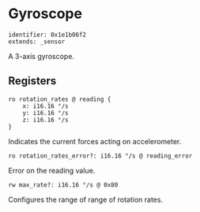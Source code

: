 # Gyroscope

    identifier: 0x1e1b06f2
    extends: _sensor

A 3-axis gyroscope.

## Registers

    ro rotation_rates @ reading {
        x: i16.16 °/s
        y: i16.16 °/s
        z: i16.16 °/s
    }

Indicates the current forces acting on accelerometer.

    ro rotation_rates_error?: i16.16 °/s @ reading_error

Error on the reading value.

    rw max_rate?: i16.16 °/s @ 0x80

Configures the range of range of rotation rates.
